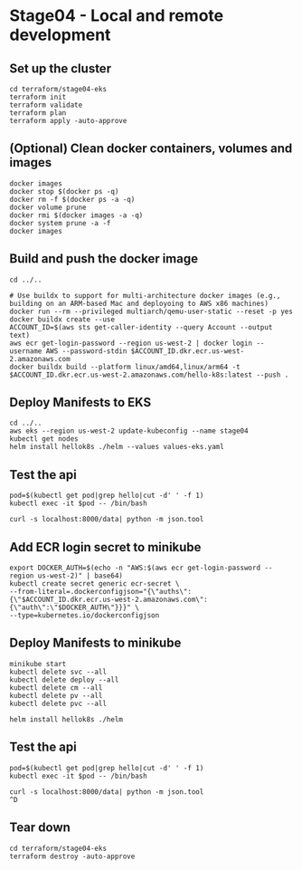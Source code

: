 # Stage04 - Local and remote development
## Set up the cluster
```
cd terraform/stage04-eks
terraform init
terraform validate
terraform plan
terraform apply -auto-approve
```

## (Optional) Clean docker containers, volumes and images
```
docker images
docker stop $(docker ps -q)
docker rm -f $(docker ps -a -q)
docker volume prune
docker rmi $(docker images -a -q)
docker system prune -a -f
docker images
```

## Build and push the docker image
```
cd ../..

# Use buildx to support for multi-architecture docker images (e.g., building on an ARM-based Mac and deployoing to AWS x86 machines)
docker run --rm --privileged multiarch/qemu-user-static --reset -p yes
docker buildx create --use
ACCOUNT_ID=$(aws sts get-caller-identity --query Account --output text)
aws ecr get-login-password --region us-west-2 | docker login --username AWS --password-stdin $ACCOUNT_ID.dkr.ecr.us-west-2.amazonaws.com
docker buildx build --platform linux/amd64,linux/arm64 -t $ACCOUNT_ID.dkr.ecr.us-west-2.amazonaws.com/hello-k8s:latest --push .
```

## Deploy Manifests to EKS
```
cd ../..
aws eks --region us-west-2 update-kubeconfig --name stage04
kubectl get nodes
helm install hellok8s ./helm --values values-eks.yaml
```

## Test the api
```
pod=$(kubectl get pod|grep hello|cut -d' ' -f 1)
kubectl exec -it $pod -- /bin/bash

curl -s localhost:8000/data| python -m json.tool
```

## Add ECR login secret to minikube
```
export DOCKER_AUTH=$(echo -n "AWS:$(aws ecr get-login-password --region us-west-2)" | base64)
kubectl create secret generic ecr-secret \
--from-literal=.dockerconfigjson="{\"auths\":{\"$ACCOUNT_ID.dkr.ecr.us-west-2.amazonaws.com\":{\"auth\":\"$DOCKER_AUTH\"}}}" \
--type=kubernetes.io/dockerconfigjson
```

## Deploy Manifests to minikube
```
minikube start
kubectl delete svc --all
kubectl delete deploy --all
kubectl delete cm --all
kubectl delete pv --all
kubectl delete pvc --all

helm install hellok8s ./helm
```

## Test the api
```
pod=$(kubectl get pod|grep hello|cut -d' ' -f 1)
kubectl exec -it $pod -- /bin/bash

curl -s localhost:8000/data| python -m json.tool
^D
```

## Tear down
```
cd terraform/stage04-eks
terraform destroy -auto-approve
```


